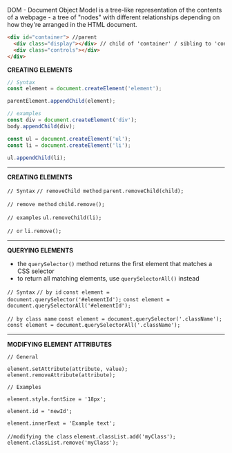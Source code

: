 DOM - Document Object Model is a tree-like representation of the contents of a webpage - a tree of "nodes" with different relationships depending on how they're arranged in the HTML document.

```html
<div id="container"> //parent
  <div class="display"></div> // child of 'container' / sibling to 'controls'
  <div class="controls"></div>
</div>
```


**CREATING ELEMENTS**

```js
// Syntax
const element = document.createElement('element');

parentElement.appendChild(element);

// examples
const div = document.createElement('div');
body.appendChild(div);

const ul = document.createElement('ul');
const li = document.createElement('li');

ul.appendChild(li);
```

---

**CREATING ELEMENTS**

`// Syntax`
`// removeChild method`
`parent.removeChild(child);`

`// remove method`
`child.remove();`

`// examples`
`ul.removeChild(li);`

`// or`
`li.remove();`

---

**QUERYING ELEMENTS**

- the `querySelector()` method returns the first element that matches a CSS selector
- to return all matching elements, use `querySelectorAll()` instead

`// Syntax`
`// by id`
`const element = document.querySelector('#elementId');`
`const element = document.querySelectorAll('#elementId');`

`// by class name`
`const element = document.querySelector('.className');`
`const element = document.querySelectorAll('.className');`

---

**MODIFYING ELEMENT ATTRIBUTES**

`// General`

`element.setAttribute(attribute, value);`
`element.removeAttribute(attribute);`

`// Examples`

`element.style.fontSize = '18px';`

`element.id = 'newId';`

`element.innerText = 'Example text';`

`//modifying the class`
`element.classList.add('myClass');`
`element.classList.remove('myClass');`



